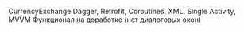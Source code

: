 CurrencyExchange
Dagger, Retrofit, Coroutines, XML, Single Activity, MVVM
Функционал на доработке (нет диалоговых окон)
